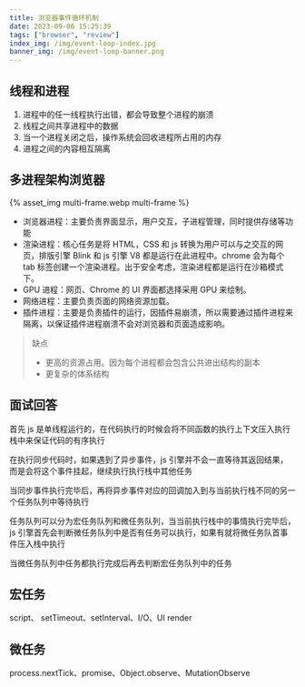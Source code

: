```yaml
---
title: 浏览器事件循环机制
date: 2023-09-06 15:25:39
tags: ["browser", "review"]
index_img: /img/event-loop-index.jpg
banner_img: /img/event-loop-banner.png
---
```


## 线程和进程

1. 进程中的任一线程执行出错，都会导致整个进程的崩溃
2. 线程之间共享进程中的数据
3. 当一个进程关闭之后，操作系统会回收进程所占用的内存
4. 进程之间的内容相互隔离

## 多进程架构浏览器

{% asset_img multi-frame.webp multi-frame %}

- 浏览器进程：主要负责界面显示，用户交互，子进程管理，同时提供存储等功能
- 渲染进程：核心任务是将 HTML，CSS 和 js 转换为用户可以与之交互的网页，排版引擎 Blink 和 js 引擎 V8 都是运行在此进程中。chrome 会为每个 tab 标签创建一个渲染进程。出于安全考虑，渲染进程都是运行在沙箱模式下。
- GPU 进程：网页、Chrome 的 UI 界面都选择采用 GPU 来绘制。
- 网络进程：主要负责页面的网络资源加载。
- 插件进程：主要是负责插件的运行，因插件易崩溃，所以需要通过插件进程来隔离，以保证插件进程崩溃不会对浏览器和页面造成影响。

> 缺点
>
> - 更高的资源占用。因为每个进程都会包含公共进出结构的副本
> - 更复杂的体系结构

## 面试回答

首先 js 是单线程运行的，在代码执行的时候会将不同函数的执行上下文压入执行栈中来保证代码的有序执行

在执行同步代码时，如果遇到了异步事件，js 引擎并不会一直等待其返回结果，而是会将这个事件挂起，继续执行执行栈中其他任务

当同步事件执行完毕后，再将异步事件对应的回调加入到与当前执行栈不同的另一个任务队列中等待执行

任务队列可以分为宏任务队列和微任务队列，当当前执行栈中的事情执行完毕后，js 引擎首先会判断微任务队列中是否有任务可以执行，如果有就将微任务队首事件压入栈中执行

当微任务队列中任务都执行完成后再去判断宏任务队列中的任务

## 宏任务

script、 setTimeout、setInterval、I/O、UI render

## 微任务

process.nextTick、promise、Object.observe、MutationObserve
